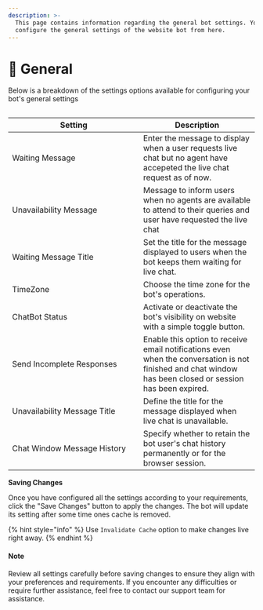 ```yaml
---
description: >-
  This page contains information regarding the general bot settings. You can
  configure the general settings of the website bot from here.
---
```


# 📖 General

Below is a breakdown of the settings options available for configuring your bot's general settings

<figure><img src="../../../../../.gitbook/assets/1 – 55.png" alt=""><figcaption></figcaption></figure>

<table><thead><tr><th width="252">Setting</th><th>Description</th></tr></thead><tbody><tr><td>Waiting Message</td><td>Enter the message to display when a user requests live chat but no agent have accepeted the live chat request as of now.</td></tr><tr><td>Unavailability Message</td><td>Message to inform users when no agents are available to attend to their queries and user have requested the live chat</td></tr><tr><td>Waiting Message Title</td><td>Set the title for the message displayed to users when the bot keeps them waiting for live chat.</td></tr><tr><td>TimeZone</td><td>Choose the time zone for the bot's operations.</td></tr><tr><td>ChatBot Status</td><td>Activate or deactivate the bot's visibility on website with a simple toggle button.</td></tr><tr><td>Send Incomplete Responses</td><td>Enable this option to receive email notifications even when the conversation is not finished and chat window has been closed or session has been expired.</td></tr><tr><td>Unavailability Message Title</td><td>Define the title for the message displayed when live chat is unavailable.</td></tr><tr><td>Chat Window Message History</td><td>Specify whether to retain the bot user's chat history permanently or for the browser session.</td></tr></tbody></table>

**Saving Changes**

Once you have configured all the settings according to your requirements, click the "Save Changes" button to apply the changes. The bot will update its setting after some time ones cache is removed.

{% hint style="info" %}
Use `Invalidate Cache` option to make changes live right away.
{% endhint %}

#### Note

Review all settings carefully before saving changes to ensure they align with your preferences and requirements. If you encounter any difficulties or require further assistance, feel free to contact our support team for assistance.
